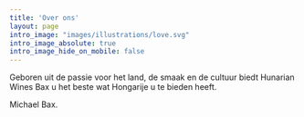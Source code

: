 ```yaml
---
title: 'Over ons'
layout: page
intro_image: "images/illustrations/love.svg"
intro_image_absolute: true
intro_image_hide_on_mobile: false
---
```


Geboren uit de passie voor het land, de smaak en de cultuur biedt Hunarian Wines Bax u het beste wat Hongarije u te bieden heeft.

Michael Bax.
